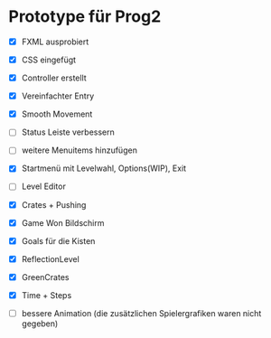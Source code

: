# Prototype für Prog2
- [x] FXML ausprobiert
- [x] CSS eingefügt
- [x] Controller erstellt
- [x] Vereinfachter Entry
- [x] Smooth Movement
- [ ] Status Leiste verbessern
- [ ] weitere Menuitems hinzufügen
- [x] Startmenü mit Levelwahl, Options(WIP), Exit
- [ ] Level Editor
- [x] Crates + Pushing
- [x] Game Won Bildschirm
- [x] Goals für die Kisten
- [x] ReflectionLevel
- [x] GreenCrates
- [x] Time + Steps
- [ ] bessere Animation (die zusätzlichen Spielergrafiken waren nicht gegeben)

